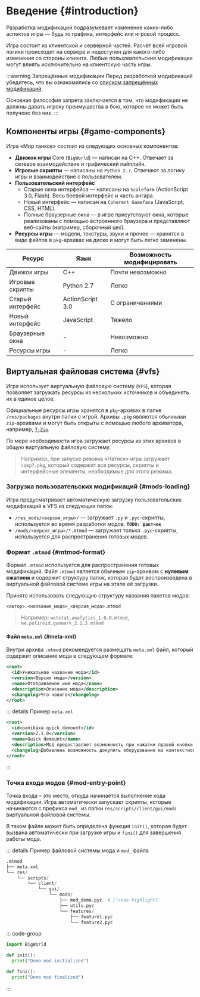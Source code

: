 # Введение {#introduction}

Разработка модификаций подразумевает изменение каких-либо аспектов игры — будь то графика, интерфейс или игровой процесс.

Игра состоит из клиентской и серверной частей. Расчёт всей игровой логики происходит на сервере и недоступен для какого-либо изменения со стороны клиента. Любые пользовательские модификации могут влиять исключительно на клиентскую часть игры.

:::warning Запрещённые модификации
Перед разработкой модификаций убедитесь, что вы ознакомились со [списком запрещённых модификаций](https://tanki.su/ru/content/guide/ban/nonusefulmods).

Основная философия запрета заключается в том, что модификации не должны давать игроку преимущества в бою, которое не может быть получено без них.
:::

## Компоненты игры {#game-components}
Игра «Мир танков» состоит из следующих основных компонентов:
- **Движок игры** Core (`BigWorld`) — написан на C++. Отвечает за сетевое взаимодействие и графический пайплайн.
- **Игровые скрипты** — написаны на `Python 2.7`. Отвечают за логику игры и взаимодействие с пользователем.
- **Пользовательский интерфейс**
  - Старые окна интерфейса — написаны на `Scaleform` (ActionScript 3.0, Flash). Весь боевой интерфейс и часть ангара.
  - Новый интерфейс — написан на `Coherent Gameface` (JavaScript, CSS, HTML).
  - Полные браузерные окна — в игре присутствуют окна, которые реализованы с помощью встроенного браузера и представляют веб-сайты (например, сборочный цех).
- **Ресурсы игры** — модели, текстуры, звуки и прочее — хранятся в виде файлов в `pkg`-архивах на диске и могут быть легко заменены.

| Ресурс           | Язык             | Возможность модифицировать |
| ---------------- | ---------------- | -------------------------- |
| Движок игры      | C++              | Почти невозможно           |
| Игровые скрипты  | Python 2.7       | Легко                      |
| Старый интерфейс | ActionScript 3.0 | С ограничениями            |
| Новый интерфейс  | JavaScript       | Тяжело                     |
| Браузерные окна  | -                | Невозможно                 |
| Ресурсы игры     | -                | Легко                      |


## Виртуальная файловая система {#vfs}

Игра использует виртуальную файловую систему (`VFS`), которая позволяет загружать ресурсы из нескольких источников и объединять их в единое целое.

Официальные ресурсы игры хранятся в `pkg`-архивах в папке `/res/packages` внутри папки с игрой. Архивы `.pkg` являются обычными `zip`-архивами и могут быть открыты с помощью любого архиватора, например, [`7-Zip`](https://www.7-zip.org).

По мере необходимости игра загружает ресурсы из этих архивов в общую виртуальную файловую систему.

> Например, при запуске режима «Натиск» игра загружает `comp7.pkg`, который содержит все ресурсы, скрипты и интерфейсные элементы, необходимые для этого режима.

### Загрузка пользовательских модификаций {#mods-loading}

Игра предусматривает автоматическую загрузку пользовательских модификаций в VFS из следующих папок:
- `/res_mods/<версия_игры>/` — загружает `.py` и `.pyc`-скрипты, используется во время разработки модов. **`TODO: фактчек`**
- `/mods/<версия_игры>/*.mtmod` — загружает только `.pyc`-скрипты, используется для распространения готовых модов.


### Формат `.mtmod` {#mtmod-format}

Формат `.mtmod` используется для распространения готовых модификаций. Файл `.mtmod` является обычным `zip`-архивом с **нулевым сжатием** и содержит структуру папок, которая будет воспроизведена в виртуальной файловой системе игры на этапе её загрузки.

Принято использовать следующую структуру названия пакетов модов:
```
<автор>.<название_мода>_<версия_мода>.mtmod
```

> Например: `wotstat.analytics_1.0.0.mtmod`, `me.poliroid.gunmark_2.1.3.mtmod`

#### Файл `meta.xml` {#meta-xml}
Внутри архива `.mtmod` рекомендуется размещать `meta.xml` файл, который содержит описание мода в следующем формате:
```xml [meta.xml]
<root>
  <id>Уникальное название мода</id>
  <version>Версия мода</version>
  <name>Отображаемое имя мода</name>
  <description>Описание мода</description>
  <changelog>Что нового</changelog>
</root>
```

::: details Пример `meta.xml`
```xml [meta.xml]
<root>
  <id>panikaxa.quick_demount</id>
  <version>2.1.0</version>
  <name>Quick demount</name>
  <description>Мод предоставляет возможность при нажатии правой кнопки мыши на слоте оборудования выбрать из контекстного меню танк, на котором установлено данное оборудование и автоматически демонтировать его с выбранного танка.</description>
  <changelog>Добавлена возможность докупить оборудование из контекстного меню.</changelog>
</root>
```
:::

### Точка входа модов {#mod-entry-point}

Точка входа – это место, откуда начинается выполнение кода модификации. Игра автоматически запускает скрипты, которые начинаются с префикса `mod_` из папки `res/scripts/client/gui/mods` виртуальной файловой системы.

В таком файле может быть определена функция `init()`, которая будет вызвана автоматически при загрузке игры и `fini()` для завершения работы мода.

::: details Пример файловой системы мода и `mod_` файла
```python
.mtmod
├── meta.xml
└── res/
    └── scripts/
        └── client/
            └── gui/
                └── mods/
                    ├── mod_demo.pyc  # [!code highlight]
                    ├── utils.pyc
                    └── features/
                        ├── feature1.pyc
                        └── feature2.pyc
```

::: code-group
```python [mod_demo.py]
import BigWorld

def init():
  print("Demo mod initialized")

def fini():
  print("Demo mod finalized")
```
:::
